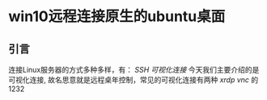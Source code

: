 # win10远程连接原生的ubuntu桌面

## 引言

连接Linux服务器的方式多种多样，有：
*SSH*
*可视化连接*
今天我们主要介绍的是可视化连接, 故名思意就是远程桌年控制，常见的可视化连接有两种
*xrdp*
*vnc*  的1232

